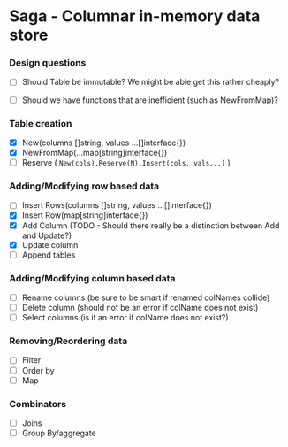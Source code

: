 # Saga - Columnar in-memory data store


### Design questions
- [ ] Should Table be immutable? We might be able get this rather cheaply?
- [ ] Should we have functions that are inefficient (such as NewFromMap)?


### Table creation
- [x] New(columns []string, values ...[]interface{})
- [x] NewFromMap(...map[string]interface{})
- [ ] Reserve ( `New(cols).Reserve(N).Insert(cols, vals...)` )

### Adding/Modifying row based data
- [ ] Insert Rows(columns []string, values ...[]interface{})
- [x] Insert Row(map[string]interface{})
- [x] Add Column (TODO - Should there really be a distinction between Add and Update?)
- [x] Update column
- [ ] Append tables

### Adding/Modifying column based data
- [ ] Rename columns (be sure to be smart if renamed colNames collide)
- [ ] Delete column (should not be an error if colName does not exist)
- [ ] Select columns (is it an error if colName does not exist?)

### Removing/Reordering data
- [ ] Filter
- [ ] Order by
- [ ] Map

### Combinators
- [ ] Joins
- [ ] Group By/aggregate